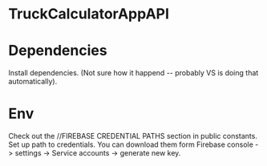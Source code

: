 # TruckCalculatorAppAPI

# Dependencies

Install dependencies. (Not sure how it happend -- probably VS is doing that automatically).

# Env

Check out the //FIREBASE CREDENTIAL PATHS section in public constants. Set up path to credentials. You can download them form Firebase console -> settings -> Service accounts -> generate new key.